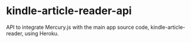 # kindle-article-reader-api
API to integrate Mercury.js with the main app source code, kindle-article-reader, using Heroku.
